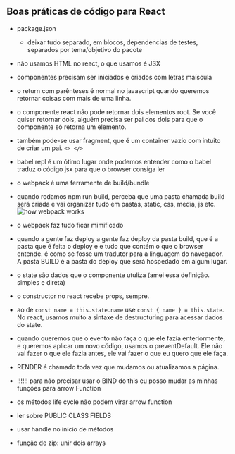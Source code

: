 ## Boas práticas de código para React

- package.json 
    - deixar tudo separado, em blocos, dependencias de testes, separados por tema/objetivo do pacote

- não usamos HTML no react, o que usamos é JSX
- componentes precisam ser iniciados e criados com letras maíscula 
-  o return com parênteses é normal no javascript quando queremos retornar coisas com mais de uma linha.
- o componente react não pode retornar dois elementos root. Se você quiser retornar dois, alguém precisa ser pai dos dois para que o componente só retorna um elemento.
- também pode-se usar fragment, que é um container vazio com intuito de criar um pai. `<> </>`
- babel repl é um ótimo lugar onde podemos entender como o babel traduz o código jsx para que o browser consiga ler
- o webpack é uma ferramente de build/bundle
- quando rodamos npm run build, perceba que uma pasta chamada build será criada e vai organizar tudo em pastas, static, css, media, js etc.
![how webpack works](../../../../var/folders/lp/dq8n65ys1w120vyl0wd__c600000gn/T/TemporaryItems/NSIRD_screencaptureui_5c70Se/Screen%20Shot%202023-04-10%20at%2010.53.12.png)
- o webpack faz tudo ficar mimificado 
- quando a gente faz deploy a gente faz deploy da pasta build, que é a pasta que é feita o deploy e e tudo que contém o que o browser entende. é como se fosse um tradutor para a linguagem do navegador. A pasta BUILD é a pasta do deploy que será hospedado em algum lugar.
- o state são dados que o componente utuliza (amei essa definição. simples e direta)
- o constructor no react recebe props, sempre.
- ao de `const name = this.state.name` use `const { name } = this.state`. No react, usamos muito a sintaxe de destructuring para acessar dados do state.
- quando queremos que o evento não faça o que ele fazia enteriormente, e queremos aplicar um novo código, usamos o preventDefault. Ele não vai fazer o que ele fazia antes, ele vai fazer o que eu quero que ele faça.
- RENDER é chamado toda vez que mudamos ou atualizamos a página.
- !!!!!! para não precisar usar o BIND do this eu posso mudar as minhas funções para arrow Function
- os métodos life cycle não podem virar arrow function 
- ler sobre PUBLIC CLASS FIELDS
- usar handle no início de métodos
- função de zip: unir dois arrays